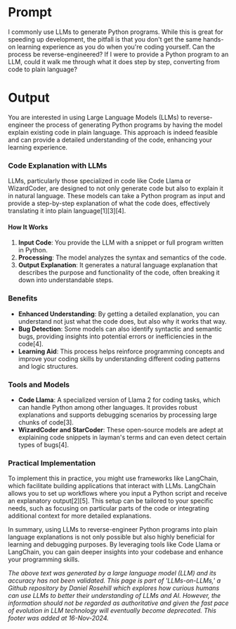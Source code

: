 # Prompt

I commonly use LLMs to generate Python programs. While this is great for speeding up development, the pitfall is that you don't get the same hands-on learning experience as you do when you're coding yourself. Can the process be reverse-engineered? If I were to provide a Python program to an LLM, could it walk me through what it does step by step, converting from code to plain language?

# Output

You are interested in using Large Language Models (LLMs) to reverse-engineer the process of generating Python programs by having the model explain existing code in plain language. This approach is indeed feasible and can provide a detailed understanding of the code, enhancing your learning experience.

### Code Explanation with LLMs

LLMs, particularly those specialized in code like Code Llama or WizardCoder, are designed to not only generate code but also to explain it in natural language. These models can take a Python program as input and provide a step-by-step explanation of what the code does, effectively translating it into plain language\[1]\[3]\[4].

#### How It Works

1. **Input Code**: You provide the LLM with a snippet or full program written in Python.
2. **Processing**: The model analyzes the syntax and semantics of the code.
3. **Output Explanation**: It generates a natural language explanation that describes the purpose and functionality of the code, often breaking it down into understandable steps.

### Benefits

- **Enhanced Understanding**: By getting a detailed explanation, you can understand not just what the code does, but also why it works that way.
- **Bug Detection**: Some models can also identify syntactic and semantic bugs, providing insights into potential errors or inefficiencies in the code\[4].
- **Learning Aid**: This process helps reinforce programming concepts and improve your coding skills by understanding different coding patterns and logic structures.

### Tools and Models

- **Code Llama**: A specialized version of Llama 2 for coding tasks, which can handle Python among other languages. It provides robust explanations and supports debugging scenarios by processing large chunks of code\[3].
- **WizardCoder and StarCoder**: These open-source models are adept at explaining code snippets in layman's terms and can even detect certain types of bugs\[4].

### Practical Implementation

To implement this in practice, you might use frameworks like LangChain, which facilitate building applications that interact with LLMs. LangChain allows you to set up workflows where you input a Python script and receive an explanatory output\[2]\[5]. This setup can be tailored to your specific needs, such as focusing on particular parts of the code or integrating additional context for more detailed explanations.

In summary, using LLMs to reverse-engineer Python programs into plain language explanations is not only possible but also highly beneficial for learning and debugging purposes. By leveraging tools like Code Llama or LangChain, you can gain deeper insights into your codebase and enhance your programming skills.

&#x20;

*The above text was generated by a large language model (LLM) and its accuracy has not been validated. This page is part of 'LLMs-on-LLMs,' a Github repository by Daniel Rosehill which explores how curious humans can use LLMs to better their understanding of LLMs and AI. However, the information should not be regarded as authoritative and given the fast pace of evolution in LLM technology will eventually become deprecated. This footer was added at 16-Nov-2024.*



